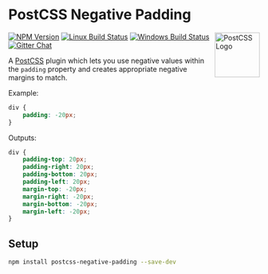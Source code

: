 # PostCSS Negative Padding

[<img src="https://postcss.github.io/postcss/logo.svg" alt="PostCSS Logo" width="90" height="90" align="right">][postcss]

[![NPM Version][npm-img]][npm-url]
[![Linux Build Status][cli-img]][cli-url]
[![Windows Build Status][win-img]][win-url]
[![Gitter Chat][git-img]][git-url]

A [PostCSS] plugin which lets you use negative values within the `padding` property and creates appropriate negative margins to match.

Example:

```css
div {
    padding: -20px;
}
```

Outputs:

```css
div {
    padding-top: 20px;
    padding-right: 20px;
    padding-bottom: 20px;
    padding-left: 20px;
    margin-top: -20px;
    margin-right: -20px;
    margin-bottom: -20px;
    margin-left: -20px;
}
```

## Setup

```bash
npm install postcss-negative-padding --save-dev
```


[npm-url]: https://www.npmjs.com/package/postcss-negative-padding
[npm-img]: https://img.shields.io/npm/v/postcss-negative-padding.svg
[cli-url]: https://travis-ci.org/mindthetic/postcss-negative-padding
[cli-img]: https://img.shields.io/travis/mindthetic/postcss-negative-padding.svg
[win-url]: https://ci.appveyor.com/project/mindthetic/postcss-negative-padding
[win-img]: https://img.shields.io/appveyor/ci/mindthetic/postcss-negative-padding.svg
[git-url]: https://gitter.im/postcss/postcss
[git-img]: https://img.shields.io/badge/chat-gitter-blue.svg

[PostCSS]: https://github.com/postcss/postcss
